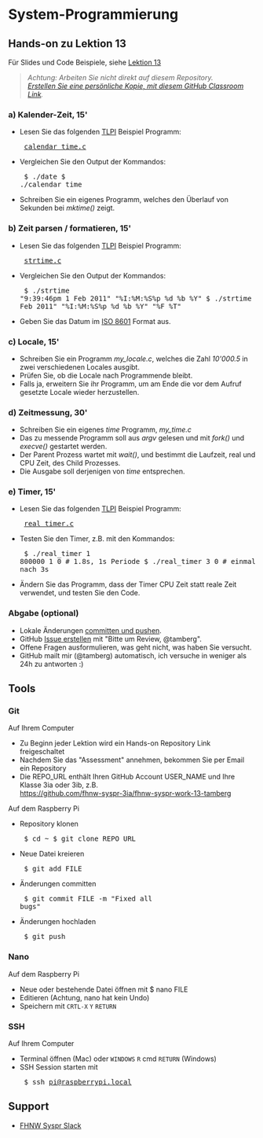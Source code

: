 # System-Programmierung
## Hands-on zu Lektion 13
Für Slides und Code Beispiele, siehe [Lektion 13](../../../fhnw-syspr/blob/master/13/README.md)

> *Achtung: Arbeiten Sie nicht direkt auf diesem Repository.*<br/>
> *[Erstellen Sie eine persönliche Kopie, mit diesem GitHub Classroom Link](https://classroom.github.com/a/OfrCJ_SR).*

### a) Kalender-Zeit, 15'
* Lesen Sie das folgenden [TLPI](http://man7.org/tlpi/) Beispiel Programm:<pre>
[calendar_time.c](http://man7.org/tlpi/code/online/book/time/calendar_time.c.html)</pre>
* Vergleichen Sie den Output der Kommandos:<pre>
$ ./date
$ ./calendar_time</pre>
* Schreiben Sie ein eigenes Programm, welches den Überlauf von Sekunden bei *mktime()* zeigt.

### b) Zeit parsen / formatieren, 15'
* Lesen Sie das folgenden [TLPI](http://man7.org/tlpi/) Beispiel Programm:<pre>
[strtime.c](http://man7.org/tlpi/code/online/book/time/strtime.c.html)</pre>
* Vergleichen Sie den Output der Kommandos:<pre>
$ ./strtime "9:39:46pm 1 Feb 2011" "%I:%M:%S%p %d %b %Y"
$ ./strtime "9:39:46pm 1 Feb 2011" "%I:%M:%S%p %d %b %Y" "%F %T"</pre>
* Geben Sie das Datum im [ISO 8601](https://en.wikipedia.org/wiki/ISO_8601) Format aus.

### c) Locale, 15'
* Schreiben Sie ein Programm *my_locale.c*, welches die Zahl *10'000.5* in zwei verschiedenen Locales ausgibt.
* Prüfen Sie, ob die Locale nach Programmende bleibt.
* Falls ja, erweitern Sie ihr Programm, um am Ende die vor dem Aufruf gesetzte Locale wieder herzustellen.

### d) Zeitmessung, 30'
* Schreiben Sie ein eigenes *time* Programm, *my_time.c*
* Das zu messende Programm soll aus *argv* gelesen und mit *fork()* und *execve()* gestartet werden.
* Der Parent Prozess wartet mit *wait()*, und bestimmt die Laufzeit, real und CPU Zeit, des Child Prozesses.
* Die Ausgabe soll derjenigen von *time* entsprechen.

### e) Timer, 15'
* Lesen Sie das folgenden [TLPI](http://man7.org/tlpi/) Beispiel Programm:<pre>
[real_timer.c](http://man7.org/tlpi/code/online/book/timers/real_timer.c.html)</pre>
* Testen Sie den Timer, z.B. mit den Kommandos:<pre>
$ ./real_timer 1 800000 1 0 # 1.8s, 1s Periode
$ ./real_timer 3 0 # einmaliger Timer, nach 3s</pre>
* Ändern Sie das Programm, dass der Timer CPU Zeit
statt reale Zeit verwendet, und testen Sie den Code.

### Abgabe (optional)
* Lokale Änderungen [committen und pushen](#git).
* GitHub [Issue erstellen](../../issues/new) mit "Bitte um Review, @tamberg".
* Offene Fragen ausformulieren, was geht nicht, was haben Sie versucht.
* GitHub mailt mir (@tamberg) automatisch, ich versuche in weniger als 24h zu antworten :)

## Tools
### Git
Auf Ihrem Computer
* Zu Beginn jeder Lektion wird ein Hands-on Repository Link freigeschaltet
* Nachdem Sie das "Assessment" annehmen, bekommen Sie per Email ein Repository
* Die REPO_URL enthält Ihren GitHub Account USER_NAME und Ihre Klasse 3ia oder 3ib, z.B.<br/>
            https://github.com/fhnw-syspr-3ia/fhnw-syspr-work-13-tamberg

Auf dem Raspberry Pi
* Repository klonen<pre>
    $ cd ~
    $ git clone REPO_URL</pre>
* Neue Datei kreieren<pre>
    $ git add FILE</pre>
* Änderungen committen<pre>
    $ git commit FILE -m "Fixed all bugs"</pre>
* Änderungen hochladen<pre>
    $ git push</pre>

### Nano
Auf dem Raspberry Pi
* Neue oder bestehende Datei öffnen mit $ nano FILE
* Editieren (Achtung, nano hat kein Undo)
* Speichern mit `CRTL-X` `Y` `RETURN`

### SSH
Auf Ihrem Computer
* Terminal öffnen (Mac) oder `WINDOWS` `R` cmd `RETURN` (Windows)
* SSH Session starten mit<pre>
    $ ssh pi@raspberrypi.local</pre>

## Support
- [FHNW Syspr Slack](https://fhnw-syspr.slack.com/)
